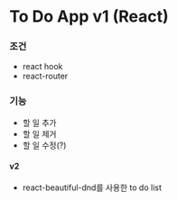# To Do App v1 (React)

### 조건

- react hook
- react-router

### 기능

- 할 일 추가
- 할 일 제거
- 할 일 수정(?)

#### v2

- react-beautiful-dnd를 사용한 to do list
